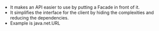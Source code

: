 - It makes an API easier to use by putting a Facade in front of it.
- It simplifies the interface for the client by hiding the complexities and reducing the dependencies.
- Example is java.net.URL
